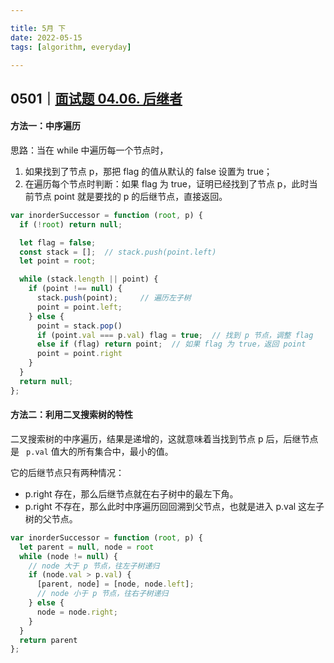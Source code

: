 ```yaml
---

title: 5月 下
date: 2022-05-15
tags: [algorithm, everyday]

---
```



## 0501｜[面试题 04.06. 后继者](https://leetcode.cn/problems/successor-lcci/)

#### 方法一：中序遍历

思路：当在 while 中遍历每一个节点时，

1. 如果找到了节点 p，那把 flag 的值从默认的 false 设置为 true；
2. 在遍历每个节点时判断：如果 flag 为 true，证明已经找到了节点 p，此时当前节点 point 就是要找的 p 的后继节点，直接返回。

```js
var inorderSuccessor = function (root, p) {
  if (!root) return null;

  let flag = false;
  const stack = [];  // stack.push(point.left)
  let point = root;

  while (stack.length || point) {
    if (point !== null) {
      stack.push(point);     // 遍历左子树
      point = point.left;
    } else {
      point = stack.pop()
      if (point.val === p.val) flag = true;  // 找到 p 节点，调整 flag
      else if (flag) return point; 	// 如果 flag 为 true，返回 point
      point = point.right
    }
  }
  return null;
};
```

#### 方法二：利用二叉搜索树的特性

二叉搜索树的中序遍历，结果是递增的，这就意味着当找到节点 p 后，后继节点是 ` p.val` 值大的所有集合中，最小的值。

它的后继节点只有两种情况：

- p.right 存在，那么后继节点就在右子树中的最左下角。
- p.right 不存在，那么此时中序遍历回回溯到父节点，也就是进入 p.val 这左子树的父节点。

```js
var inorderSuccessor = function (root, p) {
  let parent = null, node = root
  while (node != null) {
    // node 大于 p 节点，往左子树递归
    if (node.val > p.val) {
      [parent, node] = [node, node.left];
      // node 小于 p 节点，往右子树递归
    } else {
      node = node.right;
    }
  }
  return parent
};
```

